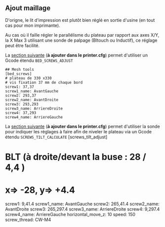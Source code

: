## Ajout maillage

D'origne, le lit d'impression est plutôt bien réglé en sortie d'usine (en tout cas pour mon imprimante).

Au cas où il faille régler le parallélisme du plateau par rapport aux axes X/Y, la X Max 3 utilisant une sonde de palpage (Bltouch ou Inductif), ce réglage peut être facilité.

La [section suivante](https://www.klipper3d.org/fr/Config_Reference.html#bed_screws) (**à ajouter dans le printer.cfg**) permet
d'utiliser un Gcode étendu `BED_SCREWS_ADJUST`
```
## Mesh tools
[bed_screws]
# plateau de 330 x330
# vis fixation 37 mm de chaque bord
screw1: 37,37
screw1_name: AvantGauche
screw2: 293,37
screw2_name: AvantDroite
screw3: 293,293
screw3_name: ArriereDroite
screw4: 37,293
screw4_name: ArriereGauche
```

La [section suivante](https://www.klipper3d.org/fr/Config_Reference.html#screws_tilt_adjust) (**à ajouter dans le printer.cfg**) permet
d'utiliser la sonde pour indiquer les réglages à faire afin de niveler le plateau via un Gcode étendu `SCREWS_TILT_CALCULATE`
[screws_tilt_adjust]
# BLT (à droite/devant la buse : 28 / 4,4 )
# x=> -28, y=> +4.4
screw1: 9,41.4
screw1_name: AvantGauche
screw2: 265,41.4
screw2_name: AvantDroite
screw3: 265,297.4
screw3_name: ArriereDroite
screw4: 9,297.4
screw4_name: ArriereGauche
horizontal_move_z: 10
speed: 150
screw_thread: CW-M4
```

